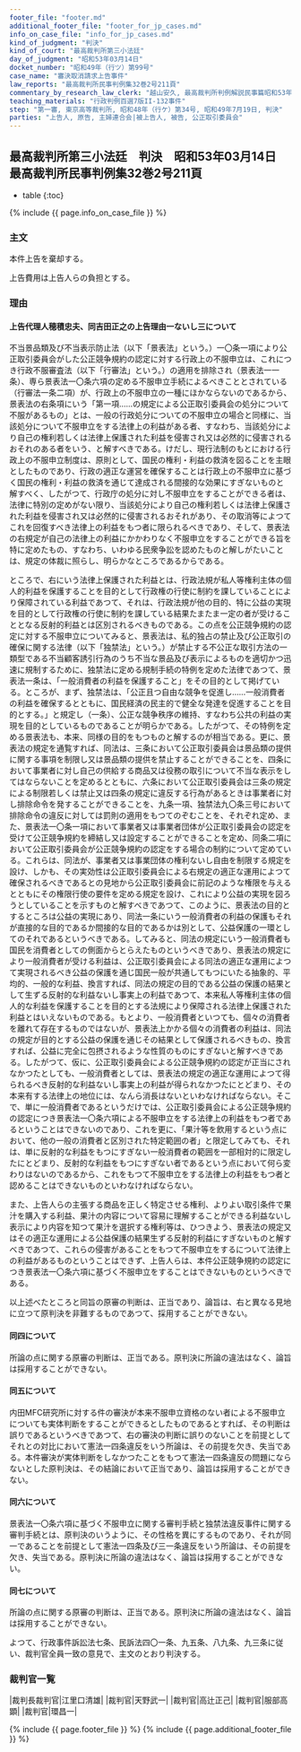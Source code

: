 ```yaml
---
footer_file: "footer.md"
additional_footer_file: "footer_for_jp_cases.md"
info_on_case_file: "info_for_jp_cases.md"
kind_of_judgment: "判決"
kind_of_court: "最高裁判所第三小法廷"
day_of_judgment: "昭和53年03月14日"
docket_number: "昭和49年（行ツ）第99号"
case_name: "審決取消請求上告事件"
law_reports: "最高裁判所民事判例集32巻2号211頁"
commentary_by_research_law_clerk: "越山安久, 最高裁判所判例解説民事篇昭和53年度75頁"
teaching_materials: "行政判例百選7版II-132事件"
step: "第一審,	東京高等裁判所, 昭和48年（行ケ）第34号, 昭和49年7月19日, 判決"
parties: "上告人, 原告, 主婦連合会|被上告人, 被告, 公正取引委員会"
---
```


## 最高裁判所第三小法廷　判決　昭和53年03月14日　最高裁判所民事判例集32巻2号211頁

* table
{:toc}

{% include {{ page.info_on_case_file }}  %}















### 主文



本件上告を棄却する。

上告費用は上告人らの負担とする。





### 理由



#### 上告代理人穂積忠夫、同吉田正之の上告理由一ないし三について

不当景品類及び不当表示防止法（以下「景表法」という。）一〇条一項により公正取引委員会がした公正競争規約の認定に対する行政上の不服申立は、これにつき行政不服審査法（以下「行審法」という。）の適用を排除され（景表法一一条）、専ら景表法一〇条六項の定める不服申立手続によるべきこととされている（行審法一条二項）が、行政上の不服申立の一種にほかならないのであるから、景表法の右条項にいう「第一項……の規定による公正取引委員会の処分について不服があるもの」とは、一般の行政処分についての不服申立の場合と同様に、当該処分について不服申立をする法律上の利益がある者、すなわち、当該処分により自己の権利若しくは法律上保護された利益を侵害され又は必然的に侵害されるおそれのある者をいう、と解すべきである。けだし、現行法制のもとにおける行政上の不服申立制度は、原則として、国民の権利・利益の救済を図ることを主眼としたものであり、行政の適正な運営を確保することは行政上の不服申立に基づく国民の権利・利益の救済を通じて達成される間接的な効果にすぎないものと解すべく、したがつて、行政庁の処分に対し不服申立をすることができる者は、法律に特別の定めがない限り、当該処分により自己の権利若しくは法律上保護された利益を侵害され又は必然的に侵害されるおそれがあり、その取消等によつてこれを回復すべき法律上の利益をもつ者に限られるべきであり、そして、景表法の右規定が自己の法律上の利益にかかわりなく不服申立をすることができる旨を特に定めたもの、すなわち、いわゆる民衆争訟を認めたものと解しがたいことは、規定の体裁に照らし、明らかなところであるからである。

ところで、右にいう法律上保護された利益とは、行政法規が私人等権利主体の個人的利益を保護することを目的として行政権の行使に制約を課していることにより保障されている利益であつて、それは、行政法規が他の目的、特に公益の実現を目的として行政権の行使に制約を課している結果たまたま一定の者が受けることとなる反射的利益とは区別されるべきものである。この点を公正競争規約の認定に対する不服申立についてみると、景表法は、私的独占の禁止及び公正取引の確保に関する法律（以下「独禁法」という。）が禁止する不公正な取引方法の一類型である不当顧客誘引行為のうち不当な景品及び表示によるものを適切かつ迅速に規制するために、独禁法に定める規制手続の特例を定めた法律であつて、景表法一条は、「一般消費者の利益を保護すること」をその目的として掲げている。ところが、まず、独禁法は、「公正且つ自由な競争を促進し……一般消費者の利益を確保するとともに、国民経済の民主的で健全な発達を促進することを目的とする。」と規定し（一条）、公正な競争秩序の維持、すなわち公共の利益の実現を目的としているものであることが明らかである。したがつて、その特例を定める景表法も、本来、同様の目的をもつものと解するのが相当である。更に、景表法の規定を通覧すれば、同法は、三条において公正取引委員会は景品類の提供に関する事項を制限し又は景品類の提供を禁止することができることを、四条において事業者に対し自己の供給する商品又は役務の取引について不当な表示をしてはならないことを定めるとともに、六条において公正取引委員会は三条の規定による制限若しくは禁止又は四条の規定に違反する行為があるときは事業者に対し排除命令を発することができることを、九条一項、独禁法九〇条三号において排除命令の違反に対しては罰則の適用をもつてのぞむことを、それぞれ定め、また、景表法一〇条一項において事業者又は事業者団体が公正取引委員会の認定を受けて公正競争規約を締結し又は設定することができることを定め、同条二項において公正取引委員会が公正競争規約の認定をする場合の制約について定めている。これらは、同法が、事業者又は事業団体の権利ないし自由を制限する規定を設け、しかも、その実効性は公正取引委員会による右規定の適正な運用によつて確保されるべきであるとの見地から公正取引委員会に前記のような権限を与えるとともにその権限行使の要件を定める規定を設け、これにより公益の実現を図ろうとしていることを示すものと解すべきであつて、このように、景表法の目的とするところは公益の実現にあり、同法一条にいう一般消費者の利益の保護もそれが直接的な目的であるか間接的な目的であるかは別として、公益保護の一環としてのそれであるというべきである。してみると、同法の規定にいう一般消費者も国民を消費者としての側面からとらえたものというべきであり、景表法の規定により一般消費者が受ける利益は、公正取引委員会による同法の適正な運用によつて実現されるべき公益の保護を通じ国民一般が共通してもつにいたる抽象的、平均的、一般的な利益、換言すれば、同法の規定の目的である公益の保護の結果として生ずる反射的な利益ないし事実上の利益であつて、本来私人等権利主体の個人的な利益を保護することを目的とする法規により保障される法律上保護された利益とはいえないものである。もとより、一般消費者といつても、個々の消費者を離れて存在するものではないが、景表法上かかる個々の消費者の利益は、同法の規定が目的とする公益の保護を通じその結果として保護されるべきもの、換言すれば、公益に完全に包摂されるような性質のものにすぎないと解すべきである。したがつて、仮に、公正取引委員会による公正競争規約の認定が正当にされなかつたとしても、一般消費者としては、景表法の規定の適正な運用によつて得られるべき反射的な利益ないし事実上の利益が得られなかつたにとどまり、その本来有する法律上の地位には、なんら消長はないといわなければならない。そこで、単に一般消費者であるというだけでは、公正取引委員会による公正競争規約の認定につき景表法一〇条六項による不服申立をする法律上の利益をもつ者であるということはできないのであり、これを更に、「果汁等を飲用するという点において、他の一般の消費者と区別された特定範囲の者」と限定してみても、それは、単に反射的な利益をもつにすぎない一般消費者の範囲を一部相対的に限定したにとどまり、反射的な利益をもつにすぎない者であるという点において何ら変わりはないのであるから、これをもつて不服申立をする法律上の利益をもつ者と認めることはできないものといわなければならない。

また、上告人らの主張する商品を正しく特定させる権利、よりよい取引条件で果汁を購入する利益、果汁の内容について容易に理解することができる利益ないし表示により内容を知つて果汁を選択する権利等は、ひつきよう、景表法の規定又はその適正な運用による公益保護の結果生ずる反射的利益にすぎないものと解すべきであつて、これらの侵害があることをもつて不服申立をするについて法律上の利益があるものということはできず、上告人らは、本件公正競争規約の認定につき景表法一〇条六項に基づく不服申立をすることはできないものというべきである。

以上述べたところと同旨の原審の判断は、正当であり、論旨は、右と異なる見地に立つて原判決を非難するものであつて、採用することができない。

#### 同四について

所論の点に関する原審の判断は、正当である。原判決に所論の違法はなく、論旨は採用することができない。

#### 同五について

内田MFC研究所に対する件の審決が本来不服申立資格のない者による不服申立についても実体判断をすることができるとしたものであるとすれば、その判断は誤りであるというべきであつて、右の審決の判断に誤りのないことを前提としてそれとの対比において憲法一四条違反をいう所論は、その前提を欠き、失当である。本件審決が実体判断をしなかつたことをもつて憲法一四条違反の問題にならないとした原判決は、その結論において正当であり、論旨は採用することができない。

#### 同六について

景表法一〇条六項に基づく不服申立に関する審判手続と独禁法違反事件に関する審判手続とは、原判決のいうように、その性格を異にするものであり、それが同一であることを前提として憲法一四条及び三一条違反をいう所論は、その前提を欠き、失当である。原判決に所論の違法はなく、論旨は採用することができない。

#### 同七について

所論の点に関する原審の判断は、正当である。原判決に所論の違法はなく、論旨は採用することができない。

よつて、行政事件訴訟法七条、民訴法四〇一条、九五条、八九条、九三条に従い、裁判官全員一致の意見で、主文のとおり判決する。

### 裁判官一覧

|裁判長裁判官|江里口清雄|
|裁判官|天野武一|
|裁判官|高辻正己|
|裁判官|服部高顕|
|裁判官|環昌一|


{% include {{ page.footer_file }}  %}
{% include {{ page.additional_footer_file }}  %}
